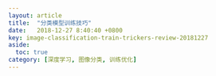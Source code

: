 ```yaml
---
layout: article
title:  "分类模型训练技巧"
date:   2018-12-27 8:40:40 +0800
key: image-classification-train-trickers-review-20181227
aside:
  toc: true
category: [深度学习, 图像分类, 训练优化]
---
```

